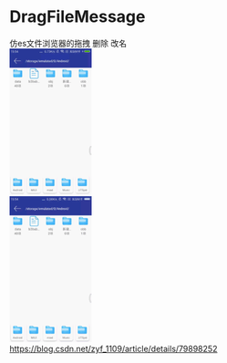 # DragFileMessage
仿es文件浏览器的拖拽 删除 改名
 
 <br>![](https://github.com/originzyf/DragFileMessage/blob/master/app/src/main/res/mipmap-xxxhdpi/gif.gif) 
  <br>![](https://github.com/originzyf/DragFileMessage/blob/master/app/src/main/res/mipmap-xxxhdpi/gif1.gif) 
  <br>https://blog.csdn.net/zyf_1109/article/details/79898252
